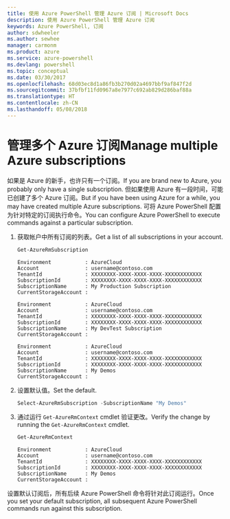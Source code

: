 ```yaml
---
title: 使用 Azure PowerShell 管理 Azure 订阅 | Microsoft Docs
description: 使用 Azure PowerShell 管理 Azure 订阅
keywords: Azure PowerShell, 订阅
author: sdwheeler
ms.author: sewhee
manager: carmonm
ms.product: azure
ms.service: azure-powershell
ms.devlang: powershell
ms.topic: conceptual
ms.date: 03/30/2017
ms.openlocfilehash: 68d03ec8d1a86fb3b270d02a4697bbf9af847f2d
ms.sourcegitcommit: 37bfbf11fd0967a8e7977c692ab829d286baf88a
ms.translationtype: HT
ms.contentlocale: zh-CN
ms.lasthandoff: 05/08/2018
---
```

# <a name="manage-multiple-azure-subscriptions"></a><span data-ttu-id="2fe2d-104">管理多个 Azure 订阅</span><span class="sxs-lookup"><span data-stu-id="2fe2d-104">Manage multiple Azure subscriptions</span></span>

<span data-ttu-id="2fe2d-105">如果是 Azure 的新手，也许只有一个订阅。</span><span class="sxs-lookup"><span data-stu-id="2fe2d-105">If you are brand new to Azure, you probably only have a single subscription.</span></span> <span data-ttu-id="2fe2d-106">但如果使用 Azure 有一段时间，可能已创建了多个 Azure 订阅。</span><span class="sxs-lookup"><span data-stu-id="2fe2d-106">But if you have been using Azure for a while, you may have created multiple Azure subscriptions.</span></span> <span data-ttu-id="2fe2d-107">可将 Azure PowerShell 配置为针对特定的订阅执行命令。</span><span class="sxs-lookup"><span data-stu-id="2fe2d-107">You can configure Azure PowerShell to execute commands against a particular subscription.</span></span>

1. <span data-ttu-id="2fe2d-108">获取帐户中所有订阅的列表。</span><span class="sxs-lookup"><span data-stu-id="2fe2d-108">Get a list of all subscriptions in your account.</span></span>

    ```powershell
    Get-AzureRmSubscription
    ```

    ```
    Environment           : AzureCloud
    Account               : username@contoso.com
    TenantId              : XXXXXXXX-XXXX-XXXX-XXXX-XXXXXXXXXXXX
    SubscriptionId        : XXXXXXXX-XXXX-XXXX-XXXX-XXXXXXXXXXXX
    SubscriptionName      : My Production Subscription
    CurrentStorageAccount :

    Environment           : AzureCloud
    Account               : username@contoso.com
    TenantId              : XXXXXXXX-XXXX-XXXX-XXXX-XXXXXXXXXXXX
    SubscriptionId        : XXXXXXXX-XXXX-XXXX-XXXX-XXXXXXXXXXXX
    SubscriptionName      : My DevTest Subscription
    CurrentStorageAccount :

    Environment           : AzureCloud
    Account               : username@contoso.com
    TenantId              : XXXXXXXX-XXXX-XXXX-XXXX-XXXXXXXXXXXX
    SubscriptionId        : XXXXXXXX-XXXX-XXXX-XXXX-XXXXXXXXXXXX
    SubscriptionName      : My Demos
    CurrentStorageAccount :
    ```

2. <span data-ttu-id="2fe2d-109">设置默认值。</span><span class="sxs-lookup"><span data-stu-id="2fe2d-109">Set the default.</span></span>

    ```powershell
    Select-AzureRmSubscription -SubscriptionName "My Demos"
    ```

3. <span data-ttu-id="2fe2d-110">通过运行 `Get-AzureRmContext` cmdlet 验证更改。</span><span class="sxs-lookup"><span data-stu-id="2fe2d-110">Verify the change by running the `Get-AzureRmContext` cmdlet.</span></span>

    ```powershell
    Get-AzureRmContext
    ```

    ```
    Environment           : AzureCloud
    Account               : username@contoso.com
    TenantId              : XXXXXXXX-XXXX-XXXX-XXXX-XXXXXXXXXXXX
    SubscriptionId        : XXXXXXXX-XXXX-XXXX-XXXX-XXXXXXXXXXXX
    SubscriptionName      : My Demos
    CurrentStorageAccount :
    ```

<span data-ttu-id="2fe2d-111">设置默认订阅后，所有后续 Azure PowerShell 命令将针对此订阅运行。</span><span class="sxs-lookup"><span data-stu-id="2fe2d-111">Once you set your default subscription, all subsequent Azure PowerShell commands run against this subscription.</span></span>
